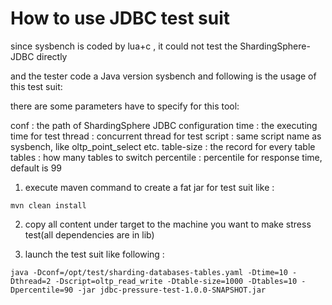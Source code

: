 # How to use JDBC test suit

since sysbench is coded by lua+c , it could not test the ShardingSphere-JDBC directly

and the tester code a Java version sysbench and following is the usage of this test suit:

there are some parameters have to specify for this tool:

conf : the path of ShardingSphere JDBC configuration
time : the executing time for test
thread : concurrent thread for test
script : same script name as sysbench, like oltp_point_select etc.
table-size : the record for every table
tables : how many tables to switch
percentile : percentile for response time, default is 99

1. execute maven command to create a fat jar for test suit like :
```shell
mvn clean install
```

2. copy all content under target to the machine you want to make stress test(all dependencies are in lib)

3. launch the test suit like following :

```shell
java -Dconf=/opt/test/sharding-databases-tables.yaml -Dtime=10 -Dthread=2 -Dscript=oltp_read_write -Dtable-size=1000 -Dtables=10 -Dpercentile=90 -jar jdbc-pressure-test-1.0.0-SNAPSHOT.jar 
```

